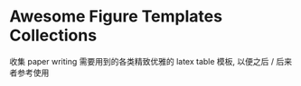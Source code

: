 # Awesome Figure Templates Collections

收集 paper writing 需要用到的各类精致优雅的 latex table 模板, 以便之后 / 后来者参考使用



